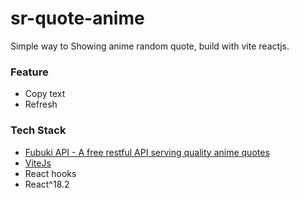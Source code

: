 # sr-quote-anime
Simple way to Showing anime random quote, build with vite reactjs.

### Feature
- Copy text
- Refresh

### Tech Stack
- [Fubuki API - A free restful API serving quality anime quotes](https://fubuki-docs.vercel.app/)
- [ViteJs](https://vitejs.dev/)
- React hooks
- React^18.2
